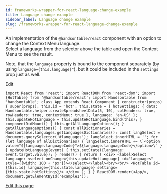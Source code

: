 ```yaml
---
id: frameworks-wrapper-for-react-language-change-example
title: Language change example
sidebar_label: Language change example
slug: /frameworks-wrapper-for-react-language-change-example
---
```


An implementation of the `@handsontable/react` component with an option to change the Context Menu language.  
Select a language from the selector above the table and open the Context Menu to see the result.  
  
Note, that the `language` property is bound to the component separately (by using `language={this.language}"`), but it could be included in the `settings` prop just as well.

<div id="example1" class="hot"> </div>

Edit

```
import React from 'react'; import ReactDOM from 'react-dom'; import {HotTable} from '@handsontable/react'; import Handsontable from 'handsontable'; class App extends React.Component { constructor(props) { super(props); this.id = 'hot'; this.state = { hotSettings: { data: Handsontable.helper.createSpreadsheetData(5, 10), colHeaders: true, rowHeaders: true, contextMenu: true }, language: 'en-US' }; this.updateHotLanguage = this.updateHotLanguage.bind(this); } componentDidMount() { this.getAllLanguageOptions(); } getAllLanguageOptions() { const allDictionaries = Handsontable.languages.getLanguagesDictionaries(); const langSelect = document.querySelector('#languages'); langSelect.innerHTML = ''; for (let language of allDictionaries) { langSelect.innerHTML += \`<option value="${language.languageCode}">${language.languageCode}</option>\` } } updateHotLanguage(event) { this.setState({language: event.target.value}); } render() { return ( <div> <label>Select language: <select onChange={this.updateHotLanguage} id="languages" style={{width: 100 + 'px'}}></select></label><br/><br/> <HotTable id={this.id} language={this.state.language} settings={this.state.hotSettings}/> </div> ); } } ReactDOM.render(<App/>, document.getElementById('example1'));
```

[Edit this page](https://github.com/handsontable/docs/edit/8.2.0/tutorials/wrapper-for-react-language-change-example.html)
